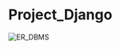 
# Project_Django
![ER_DBMS](https://user-images.githubusercontent.com/88104340/209808197-153fb72d-0e4d-46ca-95fb-18d01cbde10a.jpg)
